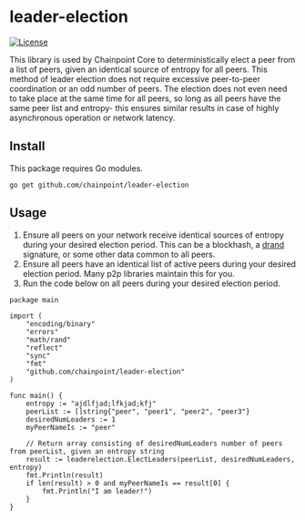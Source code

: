 # leader-election

[![License](https://img.shields.io/badge/license-GPL-blueg)](https://www.gnu.org/licenses/agpl-3.0.en.html)

This library is used by Chainpoint Core to deterministically elect a peer from a list of peers, given an identical source of entropy for all peers. This method of leader election does not require excessive peer-to-peer coordination or an odd number of peers. The election does not even need to take place at the same time for all peers, so long as all peers have the same peer list and entropy- this ensures similar results in case of highly asynchronous operation or network latency.

## Install

This package requires Go modules.

`go get github.com/chainpoint/leader-election`

## Usage

 1. Ensure all peers on your network receive identical sources of entropy during your desired election period.
This can be a blockhash, a [drand](https://github.com/drand/drand) signature, or 
some other data common to all peers. 
 2. Ensure all peers have an identical list of active peers during your desired election period. Many p2p libraries maintain this for you. 
 3. Run the code below on all peers during your desired election period. 

```
package main

import (
    "encoding/binary"
    "errors"
    "math/rand"
    "reflect"
    "sync"
    "fmt"
    "github.com/chainpoint/leader-election"
)

func main() {
    entropy := "ajdlfjad;lfkjad;kfj"
    peerList := []string{"peer", "peer1", "peer2", "peer3"}
    desiredNumLeaders := 1
    myPeerNameIs := "peer"

    // Return array consisting of desiredNumLeaders number of peers from peerList, given an entropy string
    result := leaderelection.ElectLeaders(peerList, desiredNumLeaders, entropy)
    fmt.Println(result)
    if len(result) > 0 and myPeerNameIs == result[0] {
        fmt.Println("I am leader!")
    }
}

```
